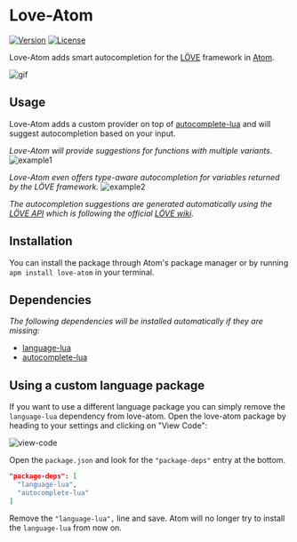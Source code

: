 # Love-Atom

[![Version](https://img.shields.io/badge/Version-3.1.6-blue.svg)](https://github.com/rm-code/love-atom/releases/latest)
[![License](http://img.shields.io/badge/Licence-MIT-brightgreen.svg)](LICENSE.md)

Love-Atom adds smart autocompletion for the [LÖVE](https://love2d.org) framework in [Atom](https://atom.io/).

![gif](https://raw.githubusercontent.com/rm-code/love-atom/master/screenshots/anim.gif)

## Usage

Love-Atom adds a custom provider on top of [autocomplete-lua](https://github.com/dapetcu21/atom-autocomplete-lua) and will suggest autocompletion based on your input.

_Love-Atom will provide suggestions for functions with multiple variants._
![example1](https://raw.githubusercontent.com/rm-code/love-atom/master/screenshots/function_variants.png)

_Love-Atom even offers type-aware autocompletion for variables returned by the LÖVE framework._
![example2](https://raw.githubusercontent.com/rm-code/love-atom/master/screenshots/type_completion.png)

_The autocompletion suggestions are generated automatically using the [LÖVE API](https://github.com/love2d-community/love-api) which is following the official [LÖVE wiki](https://love2d.org/wiki/Main_Page)_.

## Installation

You can install the package through Atom's package manager or by running ```apm install love-atom``` in your terminal.

## Dependencies

_The following dependencies will be installed automatically if they are missing:_

- [language-lua](https://github.com/FireZenk/language-lua)
- [autocomplete-lua](https://github.com/dapetcu21/atom-autocomplete-lua)

## Using a custom language package

If you want to use a different language package you can simply remove the `language-lua` dependency from love-atom. Open the love-atom package by heading to your settings and clicking on "View Code":

![view-code](https://raw.githubusercontent.com/rm-code/love-atom/master/screenshots/view-code.png)

Open the `package.json` and look for the `"package-deps"` entry at the bottom.

```json
"package-deps": [
  "language-lua",
  "autocomplete-lua"
]
```

Remove the `"language-lua",` line and save. Atom will no longer try to install the `language-lua` from now on.
